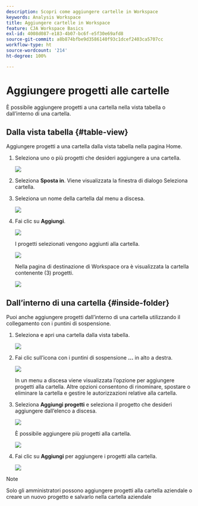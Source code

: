 ```yaml
---
description: Scopri come aggiungere cartelle in Workspace
keywords: Analysis Workspace
title: Aggiungere cartelle in Workspace
feature: CJA Workspace Basics
exl-id: 4008d087-e183-4b07-bc6f-e5f30e69afd8
source-git-commit: a8b874bfbe9d3586140f93c1dcef2403ca5707cc
workflow-type: ht
source-wordcount: '214'
ht-degree: 100%

---
```


# Aggiungere progetti alle cartelle

È possibile aggiungere progetti a una cartella nella vista tabella o dall’interno di una cartella.

## Dalla vista tabella {#table-view}

Aggiungere progetti a una cartella dalla vista tabella nella pagina Home.

1. Seleziona uno o più progetti che desideri aggiungere a una cartella.

   ![](/help/analysis-workspace/build-workspace-project/assets/move-tv-selected.png)

1. Seleziona **Sposta in**. Viene visualizzata la finestra di dialogo Seleziona cartella.

1. Seleziona un nome della cartella dal menu a discesa.

   ![](/help/analysis-workspace/build-workspace-project/assets/move-select-folder.png)

1. Fai clic su **Aggiungi**.

   ![](/help/analysis-workspace/build-workspace-project/assets/move-add.png)

   I progetti selezionati vengono aggiunti alla cartella.

   ![](/help/analysis-workspace/build-workspace-project/assets/move-projects-added.png)

   Nella pagina di destinazione di Workspace ora è visualizzata la cartella contenente (3) progetti.

   ![](/help/analysis-workspace/build-workspace-project/assets/move-folders-updated.png)

## Dall’interno di una cartella {#inside-folder}

Puoi anche aggiungere progetti dall’interno di una cartella utilizzando il collegamento con i puntini di sospensione.

1. Seleziona e apri una cartella dalla vista tabella.

   ![](/help/analysis-workspace/build-workspace-project/assets/move-open-folder.png)

1. Fai clic sull’icona con i puntini di sospensione **...** in alto a destra.

   ![](/help/analysis-workspace/build-workspace-project/assets/add-projects-elipsis.png)

   In un menu a discesa viene visualizzata l’opzione per aggiungere progetti alla cartella. Altre opzioni consentono di rinominare, spostare o eliminare la cartella e gestire le autorizzazioni relative alla cartella.

1. Seleziona **Aggiungi progetti** e seleziona il progetto che desideri aggiungere dall’elenco a discesa.

   ![](/help/analysis-workspace/build-workspace-project/assets/select-add-projects.png)

   È possibile aggiungere più progetti alla cartella.

   ![](/help/analysis-workspace/build-workspace-project/assets/move-add-multiple-projects.png)

1. Fai clic su **Aggiungi** per aggiungere i progetti alla cartella.

   ![](/help/analysis-workspace/build-workspace-project/assets/move-added-items.png)


>[!NOTE]
>
>Solo gli amministratori possono aggiungere progetti alla cartella aziendale o creare un nuovo progetto e salvarlo nella cartella aziendale
